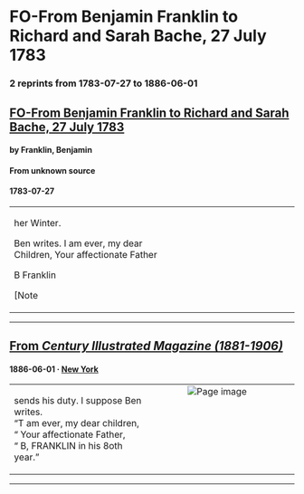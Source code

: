 
# FO-From Benjamin Franklin to Richard and Sarah Bache, 27 July 1783

### 2 reprints from 1783-07-27 to 1886-06-01

## [FO-From Benjamin Franklin to Richard and Sarah Bache, 27 July 1783](https://founders.archives.gov/documents/Franklin/01-40-02-0235)

#### by Franklin, Benjamin

#### From unknown source

#### 1783-07-27

<table style="width: 100%;"><tr><td style="width: 50%">

her Winter.  
  
Ben writes. I am ever, my dear  
Children, Your affectionate Father  
  
B Franklin  
  
[Note
</td></tr></table>

---

## [From _Century Illustrated Magazine (1881-1906)_](https://archive.org/details/sim_century-illustrated-monthly-magazine_1886-06_32_2/page/n97/mode/1up?view=theater)

#### 1886-06-01 &middot; [New York](http://dbpedia.org/resource/New_York_City)

<table style="width: 100%;"><tr><td style="width: 50%">

  
sends his duty. I suppose Ben writes.  
“T am ever, my dear children,  
“ Your affectionate Father,  
“ B, FRANKLIN in his 8oth year.”
</td><td style="width: 50%; max-height: 75%; margin: auto; display: block;">
<img alt="Page image" src="https://iiif.archive.org/iiif/sim_century-illustrated-monthly-magazine_1886-06_32_2&#0036;97/pct:54.578606,14.375000,33.589951,5.227273/600,/0/default.jpg"/>
</td>
</tr></table>

---

